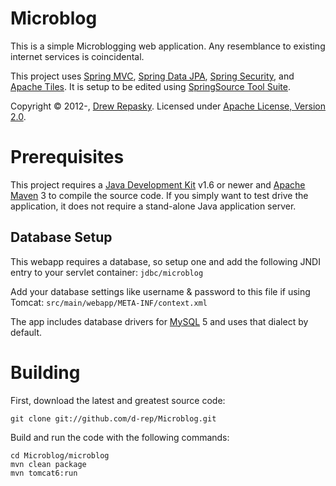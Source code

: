 Microblog
=========
This is a simple Microblogging web application.  Any resemblance to existing internet services is coincidental.

This project uses [Spring MVC], [Spring Data JPA], [Spring Security], and [Apache Tiles].  It is setup to be edited using [SpringSource Tool Suite].

Copyright &copy; 2012-, [Drew Repasky].  Licensed under [Apache License, Version 2.0].


Prerequisites
=============
This project requires a [Java Development Kit] v1.6 or newer and [Apache Maven] 3 to compile the source code.  If you simply want to test drive the application, it does not require a stand-alone Java application server.


Database Setup
--------------
This webapp requires a database, so setup one and add the following JNDI entry to your servlet container: `jdbc/microblog`

Add your database settings like username & password to this file if using Tomcat: `src/main/webapp/META-INF/context.xml`

The app includes database drivers for [MySQL] 5 and uses that dialect by default.


Building
========
First, download the latest and greatest source code:

    git clone git://github.com/d-rep/Microblog.git

Build and run the code with the following commands:

    cd Microblog/microblog
    mvn clean package
    mvn tomcat6:run


[Drew Repasky]: http://twitter.com/drewrepasky
[Apache License, Version 2.0]: http://www.apache.org/licenses/LICENSE-2.0.html
[Java Development Kit]: http://www.oracle.com/technetwork/java/javase/downloads/index.html
[Apache Maven]: http://maven.apache.org/download.html
[MySQL]: http://dev.mysql.com/downloads/
[Spring MVC]: http://static.springsource.org/spring/docs/3.1.x/spring-framework-reference/html/mvc.html
[Spring Data JPA]: http://static.springsource.org/spring-data/data-jpa/docs/current/reference/html/
[Spring Security]: http://static.springsource.org/spring-security/site/docs/3.1.x/reference/springsecurity.html
[Apache Tiles]: http://tiles.apache.org/2.2/framework/tutorial/index.html
[SpringSource Tool Suite]: http://www.springsource.com/downloads/sts

